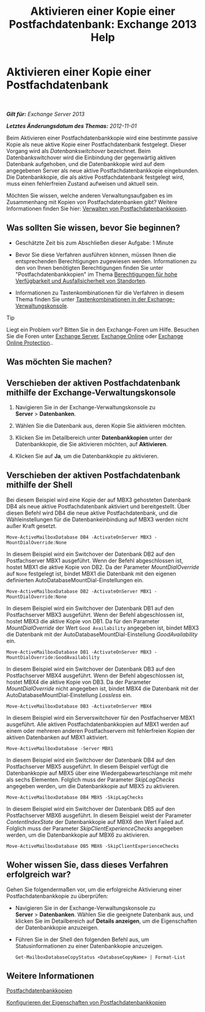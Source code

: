 ﻿---
title: 'Aktivieren einer Kopie einer Postfachdatenbank: Exchange 2013 Help'
TOCTitle: Aktivieren einer Kopie einer Postfachdatenbank
ms:assetid: d948269b-c902-4d8d-8c2b-269473359baa
ms:mtpsurl: https://technet.microsoft.com/de-de/library/Ee364750(v=EXCHG.150)
ms:contentKeyID: 50476863
ms.date: 05/22/2018
mtps_version: v=EXCHG.150
ms.translationtype: MT
---

# Aktivieren einer Kopie einer Postfachdatenbank

 

_**Gilt für:** Exchange Server 2013_

_**Letztes Änderungsdatum des Themas:** 2012-11-01_

Beim Aktivieren einer Postfachdatenbankkopie wird eine bestimmte passive Kopie als neue aktive Kopie einer Postfachdatenbank festgelegt. Dieser Vorgang wird als *Datenbankswitchover* bezeichnet. Beim Datenbankswitchover wird die Einbindung der gegenwärtig aktiven Datenbank aufgehoben, und die Datenbankkopie wird auf dem angegebenen Server als neue aktive Postfachdatenbankkopie eingebunden. Die Datenbankkopie, die als aktive Postfachdatenbank festgelegt wird, muss einen fehlerfreien Zustand aufweisen und aktuell sein.

Möchten Sie wissen, welche anderen Verwaltungsaufgaben es im Zusammenhang mit Kopien von Postfachdatenbanken gibt? Weitere Informationen finden Sie hier: [Verwalten von Postfachdatenbankkopien](managing-mailbox-database-copies-exchange-2013-help.md).

## Was sollten Sie wissen, bevor Sie beginnen?

  - Geschätzte Zeit bis zum Abschließen dieser Aufgabe: 1 Minute

  - Bevor Sie diese Verfahren ausführen können, müssen Ihnen die entsprechenden Berechtigungen zugewiesen werden. Informationen zu den von Ihnen benötigten Berechtigungen finden Sie unter "Postfachdatenbankkopien" im Thema [Berechtigungen für hohe Verfügbarkeit und Ausfallsicherheit von Standorten](high-availability-and-site-resilience-permissions-exchange-2013-help.md).

  - Informationen zu Tastenkombinationen für die Verfahren in diesem Thema finden Sie unter [Tastenkombinationen in der Exchange-Verwaltungskonsole](keyboard-shortcuts-in-the-exchange-admin-center-exchange-online-protection-help.md).


> [!TIP]
> Liegt ein Problem vor? Bitten Sie in den Exchange-Foren um Hilfe. Besuchen Sie die Foren unter <A href="https://go.microsoft.com/fwlink/p/?linkid=60612">Exchange Server</A>, <A href="https://go.microsoft.com/fwlink/p/?linkid=267542">Exchange Online</A> oder <A href="https://go.microsoft.com/fwlink/p/?linkid=285351">Exchange Online Protection</A>..



## Was möchten Sie machen?

## Verschieben der aktiven Postfachdatenbank mithilfe der Exchange-Verwaltungskonsole

1.  Navigieren Sie in der Exchange-Verwaltungskonsole zu **Server** \> **Datenbanken**.

2.  Wählen Sie die Datenbank aus, deren Kopie Sie aktivieren möchten.

3.  Klicken Sie im Detailbereich unter **Datenbankkopien** unter der Datenbankkopie, die Sie aktivieren möchten, auf **Aktivieren**.

4.  Klicken Sie auf **Ja**, um die Datenbankkopie zu aktivieren.

## Verschieben der aktiven Postfachdatenbank mithilfe der Shell

Bei diesem Beispiel wird eine Kopie der auf MBX3 gehosteten Datenbank DB4 als neue aktive Postfachdatenbank aktiviert und bereitgestellt. Über diesen Befehl wird DB4 die neue aktive Postfachdatenbank, und die Wähleinstellungen für die Datenbankeinbindung auf MBX3 werden nicht außer Kraft gesetzt.

    Move-ActiveMailboxDatabase DB4 -ActivateOnServer MBX3 -MountDialOverride:None

In diesem Beispiel wird ein Switchover der Datenbank DB2 auf den Postfachserver MBX1 ausgeführt. Wenn der Befehl abgeschlossen ist, hostet MBX1 die aktive Kopie von DB2. Da der Parameter *MountDialOverride* auf `None` festgelegt ist, bindet MBX1 die Datenbank mit den eigenen definierten AutoDatabaseMountDial-Einstellungen ein.

    Move-ActiveMailboxDatabase DB2 -ActivateOnServer MBX1 -MountDialOverride:None

In diesem Beispiel wird ein Switchover der Datenbank DB1 auf den Postfachserver MBX3 ausgeführt. Wenn der Befehl abgeschlossen ist, hostet MBX3 die aktive Kopie von DB1. Da für den Parameter *MountDialOverride* der Wert `Good Availability` angegeben ist, bindet MBX3 die Datenbank mit der AutoDatabaseMountDial-Einstellung *GoodAvailability* ein.

    Move-ActiveMailboxDatabase DB1 -ActivateOnServer MBX3 -MountDialOverride:GoodAvailability

In diesem Beispiel wird ein Switchover der Datenbank DB3 auf den Postfachserver MBX4 ausgeführt. Wenn der Befehl abgeschlossen ist, hostet MBX4 die aktive Kopie von DB3. Da der Parameter *MountDialOverride* nicht angegeben ist, bindet MBX4 die Datenbank mit der AutoDatabaseMountDial-Einstellung *Lossless* ein.

    Move-ActiveMailboxDatabase DB3 -ActivateOnServer MBX4

In diesem Beispiel wird ein Serverswitchover für den Postfachserver MBX1 ausgeführt. Alle aktiven Postfachdatenbankkopien auf MBX1 werden auf einem oder mehreren anderen Postfachservern mit fehlerfreien Kopien der aktiven Datenbanken auf MBX1 aktiviert.

    Move-ActiveMailboxDatabase -Server MBX1

In diesem Beispiel wird ein Switchover der Datenbank DB4 auf den Postfachserver MBX5 ausgeführt. In diesem Beispiel verfügt die Datenbankkopie auf MBX5 über eine Wiedergabewarteschlange mit mehr als sechs Elementen. Folglich muss der Parameter *SkipLagChecks* angegeben werden, um die Datenbankkopie auf MBX5 zu aktivieren.

    Move-ActiveMailboxDatabase DB4 MBX5 -SkipLagChecks

In diesem Beispiel wird ein Switchover der Datenbank DB5 auf den Postfachserver MBX6 ausgeführt. In diesem Beispiel weist der Parameter *ContentIndexState* der Datenbankkopie auf MBX6 den Wert Failed auf. Folglich muss der Parameter *SkipClientExperienceChecks* angegeben werden, um die Datenbankkopie auf MBX6 zu aktivieren.

    Move-ActiveMailboxDatabase DB5 MBX6 -SkipClientExperienceChecks

## Woher wissen Sie, dass dieses Verfahren erfolgreich war?

Gehen Sie folgendermaßen vor, um die erfolgreiche Aktivierung einer Postfachdatenbankkopie zu überprüfen:

  - Navigieren Sie in der Exchange-Verwaltungskonsole zu **Server** \> **Datenbanken**. Wählen Sie die geeignete Datenbank aus, und klicken Sie im Detailbereich auf **Details anzeigen**, um die Eigenschaften der Datenbankkopie anzuzeigen.

  - Führen Sie in der Shell den folgenden Befehl aus, um Statusinformationen zu einer Datenbankkopie anzuzeigen.
    
        Get-MailboxDatabaseCopyStatus <DatabaseCopyName> | Format-List

## Weitere Informationen

[Postfachdatenbankkopien](mailbox-database-copies-exchange-2013-help.md)

[Konfigurieren der Eigenschaften von Postfachdatenbankkopien](configure-mailbox-database-copy-properties-exchange-2013-help.md)

